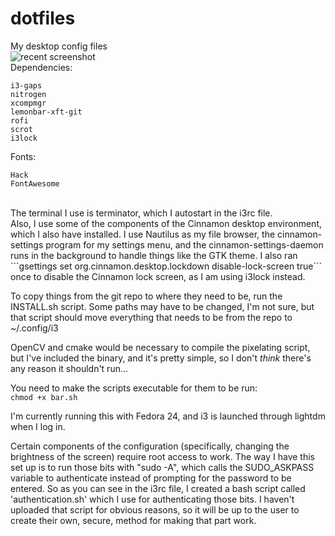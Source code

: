 # dotfiles
My desktop config files<br/>
![recent screenshot](http://www.spatrickdoyle.com/img/scrot2.png)<br/>
Dependencies:<br/>
```
i3-gaps
nitrogen
xcompmgr
lemonbar-xft-git
rofi
scrot
i3lock
```
Fonts:<br/>
```
Hack
FontAwesome
```
<br/>
The terminal I use is terminator, which I autostart in the i3rc file.<br/>
Also, I use some of the components of the Cinnamon desktop environment, which I also have installed. I use Nautilus as my file browser, the cinnamon-settings program for my settings menu, and the cinnamon-settings-daemon runs in the background to handle things like the GTK theme. I also ran<br/>
```gsettings set org.cinnamon.desktop.lockdown disable-lock-screen true```<br/>
once to disable the Cinnamon lock screen, as I am using i3lock instead.

To copy things from the git repo to where they need to be, run the INSTALL.sh script. Some paths may have to be changed, I'm not sure, but that script should move everything that needs to be from the repo to ~/.config/i3<br/>

OpenCV and cmake would be necessary to compile the pixelating script, but I've included the binary, and it's pretty simple, so I don't <i>think</i> there's any reason it shouldn't run...<br/>

You need to make the scripts executable for them to be run:<br/>
```chmod +x bar.sh```<br/>

I'm currently running this with Fedora 24, and i3 is launched through lightdm when I log in.<br/>

Certain components of the configuration (specifically, changing the brightness of the screen) require root access to work. The way I have this set up is to run those bits with "sudo -A", which calls the SUDO_ASKPASS variable to authenticate instead of prompting for the password to be entered. So as you can see in the i3rc file, I created a bash script called 'authentication.sh' which I use for authenticating those bits. I haven't uploaded that script for obvious reasons, so it will be up to the user to create their own, secure, method for making that part work.
